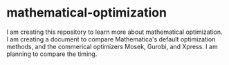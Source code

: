 # mathematical-optimization
I am creating this repository to learn more about mathematical optimization. I am creating a document to compare Mathematica's default optimization methods, and the commerical optimizers Mosek, Gurobi, and Xpress. I am planning to compare the timing.

